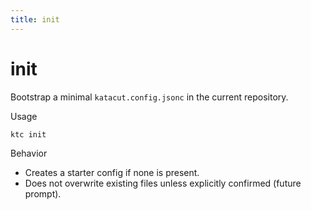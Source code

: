 ```yaml
---
title: init
---
```


# init

Bootstrap a minimal `katacut.config.jsonc` in the current repository.

Usage
```
ktc init
```

Behavior
- Creates a starter config if none is present.
- Does not overwrite existing files unless explicitly confirmed (future prompt).
